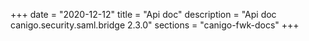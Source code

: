 +++
date        = "2020-12-12"
title       = "Api doc"
description = "Api doc canigo.security.saml.bridge 2.3.0"
sections    = "canigo-fwk-docs"
+++